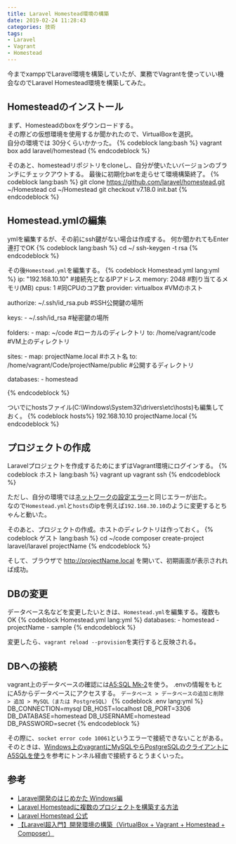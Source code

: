 ```yaml
---
title: Laravel Homestead環境の構築
date: 2019-02-24 11:28:43
categories: 技術
tags:
- Laravel
- Vagrant
- Homestead
---
```


今までxamppでLaravel環境を構築していたが、業務でVagrantを使っていい機会なのでLaravel Homestead環境を構築してみた。

## Homesteadのインストール
まず、Homesteadのboxをダウンロードする。  
その際どの仮想環境を使用するか聞かれたので、VirtualBoxを選択。  
自分の環境では  30分くらいかかった。
{% codeblock lang:bash %}
vagrant box add laravel/homestead
{% endcodeblock %}

そのあと、homesteadリポジトリをcloneし、自分が使いたいバージョンのブランチにチェックアウトする。
最後に初期化batを走らせて環境構築終了。
{% codeblock lang:bash %}
git clone https://github.com/laravel/homestead.git ~/Homestead
cd ~/Homestead
git checkout v7.18.0
init.bat
{% endcodeblock %}

## Homestead.ymlの編集
ymlを編集するが、その前にssh鍵がない場合は作成する。
何か聞かれてもEnter連打でOK
{% codeblock lang:bash %}
cd ~/
ssh-keygen -t rsa
{% endcodeblock %}

その後`Homestead.yml`を編集する。
{% codeblock Homestead.yml lang:yml %}
ip: "192.168.10.10" #接続先となるIPアドレス
memory: 2048 #割り当てるメモリ(MB)
cpus: 1 #同CPUのコア数
provider: virtualbox #VMのホスト

authorize: ~/.ssh/id_rsa.pub #SSH公開鍵の場所

keys:
    - ~/.ssh/id_rsa #秘密鍵の場所

folders:
    - map: ~/code #ローカルのディレクトリ
      to: /home/vagrant/code #VM上のディレクトリ

sites:
    - map: projectName.local #ホスト名
      to: /home/vagrant/Code/projectName/public #公開するディレクトリ

databases:
    - homestead

{% endcodeblock %}

ついでにhostsファイル(C:\Windows\System32\drivers\etc\hosts)も編集しておく。
{% codeblock hosts%}
192.168.10.10  projectName.local
{% endcodeblock %}


## プロジェクトの作成
Laravelプロジェクトを作成するためにまずはVagrant環境にログインする。
{% codeblock ホスト lang:bash %}
vagrant up
vagrant ssh
{% endcodeblock %}

ただし、自分の環境では[ネットワークの設定エラー](https://qiita.com/7968/items/97dd634608f37892b18a#%E3%82%A8%E3%83%A9%E3%83%BC1%E3%83%8D%E3%83%83%E3%83%88%E3%83%AF%E3%83%BC%E3%82%AF%E3%81%AE%E8%A8%AD%E5%AE%9A%E3%82%A8%E3%83%A9%E3%83%BC)と同じエラーが出た。  
なので`Homestead.yml`と`hosts`のipを例えば`192.168.30.10`のように変更するとちゃんと動いた。


そのあと、プロジェクトの作成。ホストのディレクトリは作っておく。
{% codeblock ゲスト lang:bash %}
cd ~/code
composer create-project laravel/laravel projectName
{% endcodeblock %}

そして、ブラウザで http://projectName.local を開いて、初期画面が表示されれば成功。

## DBの変更
データベース名などを変更したいときは、`Homestead.yml`を編集する。複数もOK
{% codeblock Homestead.yml lang:yml %}
databases:
    - homestead
    - projectName
    - sample
{% endcodeblock %}

変更したら、`vagrant reload --provision`を実行すると反映される。

## DBへの接続
vagrant上のデータベースの確認には[A5:SQL Mk-2](https://a5m2.mmatsubara.com/)を使う。
.envの情報をもとにA5からデータベースにアクセスする。
`データベース > データベースの追加と削除 > 追加 > MySQL（または PostgreSQL）`
{% codeblock .env lang:yml %}
DB_CONNECTION=mysql
DB_HOST=localhost
DB_PORT=3306
DB_DATABASE=homestead
DB_USERNAME=homestead
DB_PASSWORD=secret
{% endcodeblock %}

その際に、`socket error code 10061`というエラーで接続できないことがある。
そのときは、[Windows上のvagrantにMySQLやらPostgreSQLのクライアントにA5SQLを使う](http://snowlong.hatenablog.com/entry/2017/07/10/160324)を参考にトンネル経由で接続するとうまくいった。

 ## 参考
* [Laravel開発のはじめかた Windows編](https://www.hypertextcandy.com/start-laravel-project-on-windows)
* [Laravel Homesteadに複数のプロジェクトを構築する方法](https://www.hypertextcandy.com/multiple-projects-in-laravel-homestead)
* [Laravel Homestead 公式](https://readouble.com/laravel/5.7/ja/homestead.html)
* [【Laravel超入門】開発環境の構築（VirtualBox + Vagrant + Homestead + Composer）](https://qiita.com/7968/items/97dd634608f37892b18a)